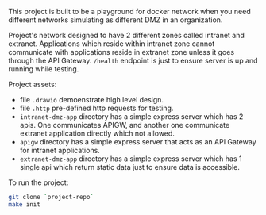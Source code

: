 This project is built to be a playground for docker network when you need different networks simulating as different DMZ in an organization.

Project's network designed to have 2 different zones called intranet and extranet. Applications which reside within intranet zone cannot communicate with applications reside in extranet zone unless it goes through the API Gateway. `/health` endpoint is just to ensure server is up and running while testing.

Project assets:
- file `.drawio` demoenstrate high level design.
- file `.http` pre-defined http requests for testing.
- `intranet-dmz-app` directory has a simple express server which has 2 apis. One communicates APIGW, and another one communicate extranet application directly which not allowed.
- `apigw` directory has a simple express server that acts as an API Gateway for intranet applications.
- `extranet-dmz-app` directory has a simple express server which has 1 single api which return static data just to ensure data is accessible.

To run the project:
```bash
git clone `project-repo`
make init
```